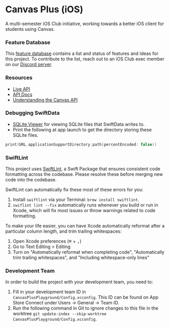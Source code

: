 # Canvas Plus (iOS)
A multi-semester iOS Club initiative, working towards a better iOS client for students using Canvas.

### Feature Database

This [feature database](https://gt-ios-club.notion.site/d2d21e2e80f3417d8528553f11a352c6?v=0b027440f1f440a3a221de8c108bf13e&pvs=4) contains a list and status of features and ideas for this project. To contribute to the list, reach out to an iOS Club exec member on our [Discord server](https://discord.gg/Kbs7zhSPex).

### Resources
- [Live API](https://gatech.instructure.com/doc/api/live#!/access_tokens.json)
- [API Docs](https://canvas.instructure.com/doc/api/assignments.html)
- [Understanding the Canvas API](https://community.canvaslms.com/t5/Canvas-Developers-Group/Canvas-APIs-Getting-started-the-practical-ins-and-outs-gotchas/ba-p/263685)

### Debugging SwiftData
- [SQLite Viewer](https://sqlitebrowser.org/blog/version-3-13-1-released/) for viewing SQLite files that SwiftData writes to.
- Print the following at app launch to get the directory storing these SQLite files.

```swift
print(URL.applicationSupportDirectory.path(percentEncoded: false))
```

### SwiftLint

This project uses [SwiftLint](https://github.com/realm/SwiftLint), a Swift Package that ensures consistent code formatting across the codebase. Please resolve these before merging new code into the codebase.

SwiftLint can automatically fix these most of these errors for you:

1. Install `swiftlint` via your Terminal: `brew install swiftlint`.
2. `swiflint lint --fix` automatically runs whenever you build or run in Xcode, which will fix most issues or throw warnings related to code formatting.

To make your life easier, you can have Xcode automatically reformat after a particular column length, and trim trailing whitespaces:

1. Open Xcode preferences (<kbd>⌘</kbd> + <kbd>,</kbd>)
2. Go to Text Editing > Editing
3. Turn on "Automatically reformat when completing code", "Automatically trim trailing whitespaces", and "Including whitespace-only lines"

### Development Team

In order to build the project with your development team, you need to:
1. Fill in your development team ID in `CanvasPlusPlayground/Config.xcconfig`. This ID can be found on App Store Connect under Users -> General -> Team ID.
2. Run the following command in Git to ignore changes to this file in the worktree `git update-index --skip-worktree CanvasPlusPlayground/Config.xcconfig`.